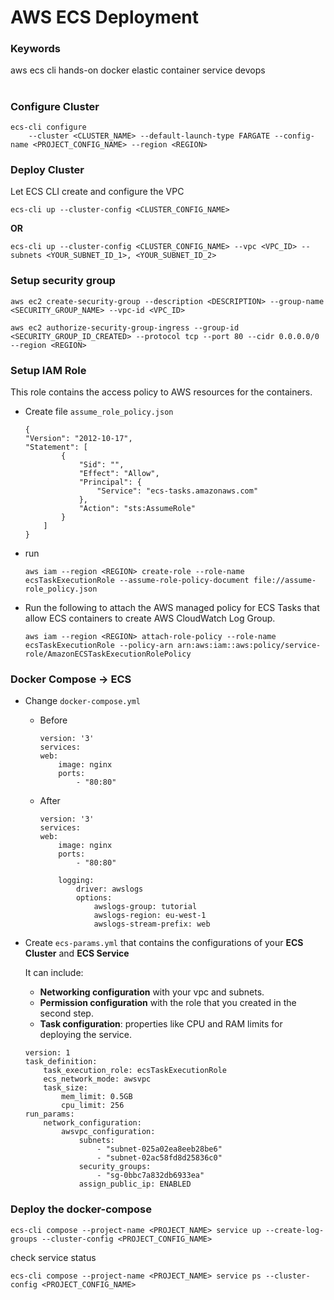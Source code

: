 # AWS ECS Deployment

### Keywords
aws ecs cli hands-on docker elastic container service devops
#

### Configure Cluster
```
ecs-cli configure 
    --cluster <CLUSTER_NAME> --default-launch-type FARGATE --config-name <PROJECT_CONFIG_NAME> --region <REGION>
```

### Deploy Cluster
Let ECS CLI create and configure the VPC

```ecs-cli up --cluster-config <CLUSTER_CONFIG_NAME>```

**OR**

```
ecs-cli up --cluster-config <CLUSTER_CONFIG_NAME> --vpc <VPC_ID> --subnets <YOUR_SUBNET_ID_1>, <YOUR_SUBNET_ID_2>
```

### Setup security group
```
aws ec2 create-security-group --description <DESCRIPTION> --group-name <SECURITY_GROUP_NAME> --vpc-id <VPC_ID>
```
```
aws ec2 authorize-security-group-ingress --group-id <SECURITY_GROUP_ID_CREATED> --protocol tcp --port 80 --cidr 0.0.0.0/0 --region <REGION>
```
### Setup IAM Role
This role contains the access policy to AWS resources for the containers.

- Create file `assume_role_policy.json`

    ```
    {
    "Version": "2012-10-17",
    "Statement": [
            {
                "Sid": "",
                "Effect": "Allow",
                "Principal": {
                    "Service": "ecs-tasks.amazonaws.com"
                },
                "Action": "sts:AssumeRole"
            }
        ]
    }
    ```

- run
    ```
    aws iam --region <REGION> create-role --role-name ecsTaskExecutionRole --assume-role-policy-document file://assume-role_policy.json

    ```

- Run the following to attach the AWS managed policy for ECS Tasks that allow ECS containers to create AWS CloudWatch Log Group.
    ```
    aws iam --region <REGION> attach-role-policy --role-name ecsTaskExecutionRole --policy-arn arn:aws:iam::aws:policy/service-role/AmazonECSTaskExecutionRolePolicy
    ```

### Docker Compose -> ECS

- Change `docker-compose.yml`
    - Before 
        ```
        version: '3'
        services:
        web:
            image: nginx 
            ports:
                - "80:80"
        ```

    - After 
        ```
        version: '3'
        services:
        web:
            image: nginx 
            ports:
                - "80:80"
        ```
        ```
            logging:
                driver: awslogs
                options: 
                    awslogs-group: tutorial
                    awslogs-region: eu-west-1
                    awslogs-stream-prefix: web
        ```

- Create `ecs-params.yml` that contains the configurations of your **ECS Cluster** and **ECS Service**

    It can include:
    - **Networking configuration** with your vpc and subnets.
    - **Permission configuration** with the role that you created in the second step.
    - **Task configuration**: properties like CPU and RAM limits for deploying the service.
    ```
    version: 1
    task_definition:
        task_execution_role: ecsTaskExecutionRole
        ecs_network_mode: awsvpc
        task_size:
            mem_limit: 0.5GB
            cpu_limit: 256
    run_params:
        network_configuration:
            awsvpc_configuration:
                subnets:
                    - "subnet-025a02ea8eeb28be6"
                    - "subnet-02ac58fd8d25836c0"
                security_groups:
                    - "sg-0bbc7a832db6933ea"
                assign_public_ip: ENABLED
    ```

### Deploy the docker-compose

```
ecs-cli compose --project-name <PROJECT_NAME> service up --create-log-groups --cluster-config <PROJECT_CONFIG_NAME>
```

check service status

```
ecs-cli compose --project-name <PROJECT_NAME> service ps --cluster-config <PROJECT_CONFIG_NAME>
```